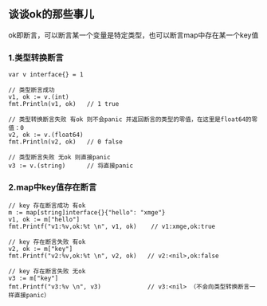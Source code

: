 ## 谈谈ok的那些事儿
ok即断言，可以断言某一个变量是特定类型，也可以断言map中存在某一个key值


### 1.类型转换断言
```golang
var v interface{} = 1

// 类型断言成功
v1, ok := v.(int)
fmt.Println(v1, ok)   // 1 true

// 类型转换断言失败 有ok 则不会panic 并返回断言的类型的零值，在这里是float64的零值：0
v2, ok := v.(float64)
fmt.Println(v2, ok)   // 0 false

// 类型断言失败 无ok 则直接panic
v3 := v.(string)      // 将直接panic
```

### 2.map中key值存在断言
```golang
// key 存在断言成功 有ok
m := map[string]interface{}{"hello": "xmge"}
v1, ok := m["hello"]
fmt.Printf("v1:%v,ok:%t \n", v1, ok)    // v1:xmge,ok:true

// key 存在断言失败 有ok
v2, ok := m["key"]
fmt.Printf("v2:%v,ok:%t \n", v2, ok)   // v2:<nil>,ok:false

// key 存在断言失败 无ok
v3 := m["key"]
fmt.Printf("v3:%v \n", v3)             // v3:<nil> （不会向类型转换断言一样直接panic）

```